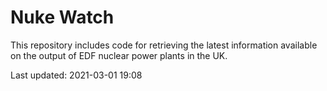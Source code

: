 # Nuke Watch

This repository includes code for retrieving the latest information available on the output of EDF nuclear power plants in the UK.

Last updated: 2021-03-01 19:08